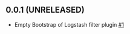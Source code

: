 ## 0.0.1 (UNRELEASED)
  - Empty Bootstrap of Logstash filter plugin [#1](https://github.com/logstash-plugins/logstash-filter-elastic_integration/pull/1)
